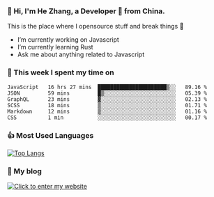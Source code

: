 ### 👋 Hi, I'm He Zhang, a Developer 🚀 from China.

This is the place where I opensource stuff and break things :rofl:

- I’m currently working on Javascript
- I’m currently learning Rust
- Ask me about anything related to Javascript

### 💪 This week I spent my time on 
<!--START_SECTION:waka-->

```text
JavaScript   16 hrs 27 mins  ██████████████████████▒░░   89.16 %
JSON         59 mins         █▒░░░░░░░░░░░░░░░░░░░░░░░   05.39 %
GraphQL      23 mins         ▓░░░░░░░░░░░░░░░░░░░░░░░░   02.13 %
SCSS         18 mins         ▒░░░░░░░░░░░░░░░░░░░░░░░░   01.71 %
Markdown     12 mins         ▒░░░░░░░░░░░░░░░░░░░░░░░░   01.16 %
CSS          1 min           ░░░░░░░░░░░░░░░░░░░░░░░░░   00.17 %
```

<!--END_SECTION:waka-->

### 👍 Most Used Languages
[![Top Langs](https://github-readme-stats.vercel.app/api/top-langs/?username=zhanghecool&layout=compact)](https://zhanghe.cool)

### 🌈 My blog 
[![Click to enter my website](https://cdn.jsdelivr.net/gh/zhanghecool/assets/images/gif/zhanghecools.gif)](https://zhanghe.cool)
